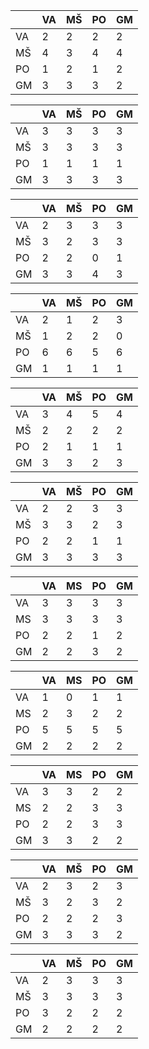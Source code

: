 |    | VA | MŠ | PO | GM |
|----|----|----|----|----|
| VA | 2  | 2  | 2  | 2  |
| MŠ | 4  | 3  | 4  | 4  |
| PO | 1  | 2  | 1  | 2  |
| GM | 3  | 3  | 3  | 2  |

|    | VA | MŠ | PO | GM |
|----|----|----|----|----|
| VA | 3  | 3  | 3  | 3  |
| MŠ | 3  | 3  | 3  | 3  |
| PO | 1  | 1  | 1  | 1  |
| GM | 3  | 3  | 3  | 3  |

|    | VA | MŠ | PO | GM |
|----|----|----|----|----|
| VA | 2  | 3  | 3  | 3  |
| MŠ | 3  | 2  | 3  | 3  |
| PO | 2  | 2  | 0  | 1  |
| GM | 3  | 3  | 4  | 3  |

|    | VA | MŠ | PO | GM |
|----|----|----|----|----|
| VA | 2  | 1  | 2  | 3  |
| MŠ | 1  | 2  | 2  | 0  |
| PO | 6  | 6  | 5  | 6  |
| GM | 1  | 1  | 1  | 1  |

|    | VA | MŠ | PO | GM |
|----|----|----|----|----|
| VA | 3  | 4  | 5  | 4  |
| MŠ | 2  | 2  | 2  | 2  |
| PO | 2  | 1  | 1  | 1  |
| GM | 3  | 3  | 2  | 3  |

|    | VA | MŠ | PO | GM |
|----|----|----|----|----|
| VA | 2  | 2  | 3  | 3  |
| MŠ | 3  | 3  | 2  | 3  |
| PO | 2  | 2  | 1  | 1  |
| GM | 3  | 3  | 3  | 3  |

|    | VA | MS | PO | GM |
|----|----|----|----|----|
| VA | 3  | 3  | 3  | 3  |
| MS | 3  | 3  | 3  | 3  |
| PO | 2  | 2  | 1  | 2  |
| GM | 2  | 2  | 3  | 2  |

|    | VA | MS | PO | GM |
|----|----|----|----|----|
| VA | 1  | 0  | 1  | 1  |
| MS | 2  | 3  | 2  | 2  |
| PO | 5  | 5  | 5  | 5  |
| GM | 2  | 2  | 2  | 2  |

|    | VA | MS | PO | GM |
|----|----|----|----|----|
| VA | 3  | 3  | 2  | 2  |
| MS | 2  | 2  | 3  | 3  |
| PO | 2  | 2  | 3  | 3  |
| GM | 3  | 3  | 2  | 2  |

|    | VA | MŠ | PO | GM |
|----|----|----|----|----|
| VA | 2  | 3  | 2  | 3  |
| MŠ | 3  | 2  | 3  | 2  |
| PO | 2  | 2  | 2  | 3  |
| GM | 3  | 3  | 3  | 2  |

|    | VA | MŠ | PO | GM |
|----|----|----|----|----|
| VA | 2  | 3  | 3  | 3  |
| MŠ | 3  | 3  | 3  | 3  |
| PO | 3  | 2  | 2  | 2  |
| GM | 2  | 2  | 2  | 2  |
